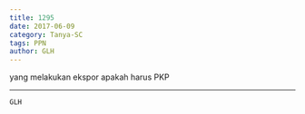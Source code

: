 ```yaml
---
title: 1295
date: 2017-06-09
category: Tanya-SC
tags: PPN
author: GLH
---
```


yang melakukan ekspor apakah harus PKP

---



`GLH`
